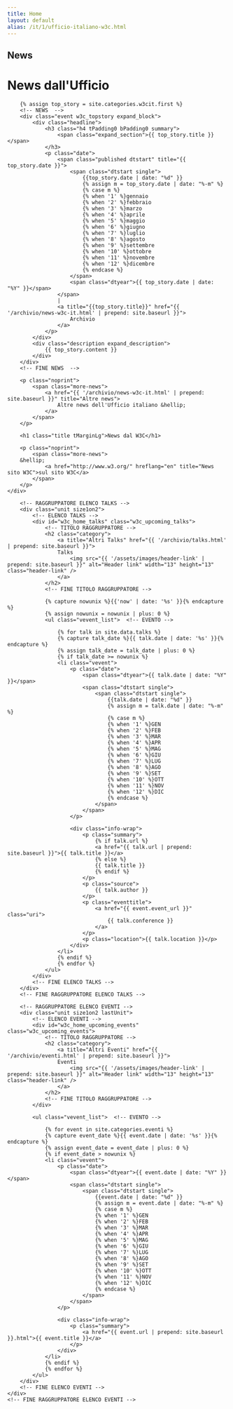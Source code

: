 ```yaml
---
title: Home
layout: default
alias: /it/1/ufficio-italiano-w3c.html
---
```

<h2 class="offscreen">
    News
</h2>

<!-- ELENCO NEWS -->
<div id="w3c_slideshow">
    <div id="w3c_most-recently" class="intro hierarchy vevent_list">
        <h1 class="title">News dall&#39;Ufficio</h1>
        
        {% assign top_story = site.categories.w3cit.first %}
     	<!-- NEWS  -->
        <div class="event w3c_topstory expand_block">
            <div class="headline">
                <h3 class="h4 tPadding0 bPadding0 summary">
                    <span class="expand_section">{{ top_story.title }}</span>
                </h3>
                <p class="date">
                    <span class="published dtstart" title="{{ top_story.date }}">
                        <span class="dtstart single">
                            {{top_story.date | date: "%d" }}
                            {% assign m = top_story.date | date: "%-m" %}
                            {% case m %}
                            {% when '1' %}gennaio
                            {% when '2' %}febbraio
                            {% when '3' %}marzo
                            {% when '4' %}aprile
                            {% when '5' %}maggio
                            {% when '6' %}giugno
                            {% when '7' %}luglio
                            {% when '8' %}agosto
                            {% when '9' %}settembre
                            {% when '10' %}ottobre
                            {% when '11' %}novembre
                            {% when '12' %}dicembre
                            {% endcase %}
                        </span>
                        <span class="dtyear">{{ top_story.date | date: "%Y" }}</span>
                    </span>
                    | 
                    <a title="{{top_story.title}}" href="{{ '/archivio/news-w3c-it.html' | prepend: site.baseurl }}">
                        Archivio
                    </a>
                </p>
            </div>
            <div class="description expand_description">
                {{ top_story.content }}
            </div>
        </div>
        <!-- FINE NEWS  -->
     	
        <p class="noprint">
            <span class="more-news">
                <a href="{{ '/archivio/news-w3c-it.html' | prepend: site.baseurl }}" title="Altre news">
                    Altre news dell'Ufficio italiano &hellip;
                </a>
            </span>
        </p>
        
        <h1 class="title tMarginLg">News dal W3C</h1>
        
        <p class="noprint">
            <span class="more-news">
		&hellip;
                <a href="http://www.w3.org/" hreflang="en" title="News sito W3C">sul sito W3C</a>
            </span>
        </p>
    </div>
</div>
<!-- FINE ELENCO NEWS -->

<!-- CONTENITORE EVENTI E TALKS -->
<div class="w3c_events_talks">
    <!-- MISTERIOSO DIV LINE -->
    <div class="line">
        
        <!-- RAGGRUPPATORE ELENCO TALKS -->
        <div class="unit size1on2">
            <!-- ELENCO TALKS -->
            <div id="w3c_home_talks" class="w3c_upcoming_talks">
                <!-- TITOLO RAGGRUPPATORE -->
                <h2 class="category">
              	    <a title="Altri Talks" href="{{ '/archivio/talks.html' | prepend: site.baseurl }}">
                	Talks
                        <img src="{{ '/assets/images/header-link' | prepend: site.baseurl }}" alt="Header link" width="13" height="13" class="header-link" />
                    </a>
                </h2>
                <!-- FINE TITOLO RAGGRUPPATORE -->
                
                {% capture nowunix %}{{'now' | date: '%s' }}{% endcapture %}
                {% assign nowunix = nowunix | plus: 0 %}
                <ul class="vevent_list">  <!-- EVENTO -->

                    {% for talk in site.data.talks %}
                    {% capture talk_date %}{{ talk.date | date: '%s' }}{% endcapture %}
                    {% assign talk_date = talk_date | plus: 0 %}
                    {% if talk_date >= nowunix %}
                    <li class="vevent">
                        <p class="date">
                            <span class="dtyear">{{ talk.date | date: "%Y" }}</span>
                            <span class="dtstart single">
                                <span class="dtstart single">
                                    {{talk.date | date: "%d" }}
                                    {% assign m = talk.date | date: "%-m" %}
                                    {% case m %}
                                    {% when '1' %}GEN
                                    {% when '2' %}FEB
                                    {% when '3' %}MAR
                                    {% when '4' %}APR
                                    {% when '5' %}MAG
                                    {% when '6' %}GIU
                                    {% when '7' %}LUG
                                    {% when '8' %}AGO
                                    {% when '9' %}SET
                                    {% when '10' %}OTT
                                    {% when '11' %}NOV
                                    {% when '12' %}DIC
                                    {% endcase %}
                                </span>
                            </span>
                        </p>
                        
                        <div class="info-wrap">
                            <p class="summary">
                                {% if talk.url %}
                                <a href="{{ talk.url | prepend: site.baseurl }}">{{ talk.title }}</a>
                                {% else %}
                                {{ talk.title }}
                                {% endif %}
                            </p>
                            <p class="source">
                                {{ talk.author }}
                            </p>
                            <p class="eventtitle">
                                <a href="{{ event.event_url }}" class="uri">
                                    {{ talk.conference }}
                                </a>
                            </p>
                            <p class="location">{{ talk.location }}</p>
                        </div>
                    </li>
                    {% endif %}
                    {% endfor %}
                </ul>                
            </div>
            <!-- FINE ELENCO TALKS -->
        </div>
        <!-- FINE RAGGRUPPATORE ELENCO TALKS -->
        
        <!-- RAGGRUPPATORE ELENCO EVENTI -->
        <div class="unit size1on2 lastUnit">
            <!-- ELENCO EVENTI -->
            <div id="w3c_home_upcoming_events" class="w3c_upcoming_events">
                <!-- TITOLO RAGGRUPPATORE -->
                <h2 class="category">
                    <a title="Altri Eventi" href="{{ '/archivio/eventi.html' | prepend: site.baseurl }}">
                	Eventi
                        <img src="{{ '/assets/images/header-link' | prepend: site.baseurl }}" alt="Header link" width="13" height="13" class="header-link" />
                    </a>
                </h2>
                <!-- FINE TITOLO RAGGRUPPATORE -->
            </div>

            <ul class="vevent_list">  <!-- EVENTO -->

                {% for event in site.categories.eventi %}
                {% capture event_date %}{{ event.date | date: '%s' }}{% endcapture %}
                {% assign event_date = event_date | plus: 0 %}
                {% if event_date > nowunix %}
                <li class="vevent">
                    <p class="date">
                        <span class="dtyear">{{ event.date | date: "%Y" }}</span>
                        <span class="dtstart single">
                            <span class="dtstart single">
                                {{event.date | date: "%d" }}
                                {% assign m = event.date | date: "%-m" %}
                                {% case m %}
                                {% when '1' %}GEN
                                {% when '2' %}FEB
                                {% when '3' %}MAR
                                {% when '4' %}APR
                                {% when '5' %}MAG
                                {% when '6' %}GIU
                                {% when '7' %}LUG
                                {% when '8' %}AGO
                                {% when '9' %}SET
                                {% when '10' %}OTT
                                {% when '11' %}NOV
                                {% when '12' %}DIC
                                {% endcase %}
                            </span>
                        </span>
                    </p>
                
                    <div class="info-wrap">
                        <p class="summary">
                            <a href="{{ event.url | prepend: site.baseurl }}.html">{{ event.title }}</a>
                        </p>
                    </div>
                </li>
                {% endif %}
                {% endfor %}
            </ul>
        </div>
        <!-- FINE ELENCO EVENTI -->
    </div>
    <!-- FINE RAGGRUPPATORE ELENCO EVENTI -->
</div>
<!-- FINE CONTENITORE EVENTI E TALKS  -->
